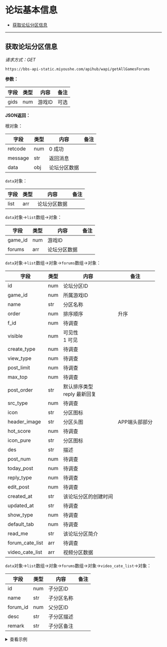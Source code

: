 # 论坛基本信息

- [获取论坛分区信息](#获取论坛分区信息)

---

## 获取论坛分区信息

_请求方式：GET_

`https://bbs-api-static.miyoushe.com/apihub/wapi/getAllGamesForums`

**参数：**

| 字段 | 类型 | 内容 | 备注 |
| --- | ---- | ---- | ---- |
| gids | num | 游戏ID | 可选 |

**JSON返回：**

根对象：

| 字段 | 类型 | 内容 | 备注 |
| --- | ---- | ---- | ---- |
| retcode | num | 0 成功 | |
| message | str | 返回消息 | |
| data | obj | 论坛分区数据 | |

`data`对象：

| 字段 | 类型 | 内容 | 备注 |
| --- | ---- | ---- | ---- |
| list | arr | 论坛分区数据 | |

`data`对象→`list`数组→对象：

| 字段 | 类型 | 内容 | 备注 |
| --- | ---- | ---- | ---- |
| game_id | num | 游戏ID | |
| forums | arr | 论坛分区数据 | |

`data`对象→`list`数组→对象→`forums`数组→对象：

| 字段 | 类型 | 内容 | 备注 |
| --- | ---- | ---- | ---- |
| id | num | 论坛分区ID | |
| game_id | num | 所属游戏ID | |
| name | str | 分区名称 | |
| order | num | 排序顺序 | 升序 |
| f_id | num | 待调查 | |
| visible | num | 可见性<br>1 可见 | |
| create_type | num | 待调查 | |
| view_type | num | 待调查 | |
| post_limit | num | 待调查 | |
| max_top | num | 待调查 | |
| post_order | str | 默认排序类型<br/>reply 最新回复 | |
| src_type | num | 待调查 | |
| icon | str | 分区图标 | |
| header_image | str | 分区头图 | APP端头部部分 |
| hot_score | num | 待调查 | |
| icon_pure | str | 分区图标 | |
| des | str | 描述 | |
| post_num | num | 待调查 | |
| today_post | num | 待调查 | |
| reply_type | num | 待调查 | |
| edit_post | num | 待调查 | |
| created_at | str | 该论坛分区的创建时间 | |
| updated_at | str | 待调查 | |
| show_type | num | 待调查 | |
| default_tab | num | 待调查 | |
| read_me | str | 该论坛分区简介 | |
| forum_cate_list | arr | 待调查 | |
| video_cate_list | arr | 视频分区数据 | |

`data`对象→`list`数组→对象→`forums`数组→对象→`video_cate_list`→对象：

| 字段 | 类型 | 内容 | 备注 |
| --- | ---- | ---- | ---- |
| id | num | 子分区ID | |
| name | str | 子分区名称 | |
| forum_id | num | 父分区ID | |
| desc | str | 子分区描述 | |
| remark | str | 子分区备注 | |

<details>
<summary>查看示例</summary>

```json
{
  "retcode": 0,
  "message": "OK",
  "data": {
    "list": [
      {
        "game_id": 4,
        "forums": [
          {
            "id": 37,
            "game_id": 4,
            "name": "律所",
            "order": 1,
            "f_id": 0,
            "visible": 1,
            "create_type": 0,
            "view_type": 1,
            "post_limit": 3,
            "max_top": 3,
            "post_order": "reply",
            "src_type": 0,
            "icon": "https://upload-bbs.mihoyo.com/upload/2020/04/05/220478baa5f0fbbfd6452219ff6a9e5c.png",
            "header_image": "https://upload-bbs.mihoyo.com/upload/2019/08/27/df0439e4970738b8f9faebba31bac089.png",
            "hot_score": 1278957,
            "icon_pure": "https://upload-bbs.mihoyo.com/upload/2020/04/05/220478baa5f0fbbfd6452219ff6a9e5c.png",
            "des": "又到了第一喜欢的摸鱼鱼时间！",
            "post_num": 0,
            "today_post": 0,
            "reply_type": 1,
            "edit_post": 1,
            "created_at": "2019-08-27 19:04:19",
            "updated_at": "2023-01-12 17:00:25",
            "show_type": 1,
            "default_tab": 1,
            "read_me": "欢迎来到未定事件簿·律所！\n请律师在发帖前阅读【社区版规】，了解正确的发帖方式，更好地和其他律师进行交流哦~\n律师可在律所置顶中找到晒卡集中帖以及召回码分享集中帖。\n为了各位律师在浏览版区时能够保持愉快的心情，请遵守版规，不要在晒卡集中帖外发布晒卡内容！\n律所中抽卡分享的帖子将被版务团队直接删除，多次违反版规的律师将按照版规进行处理，感谢各位律师的理解。",
            "forum_cate_list": [],
            "video_cate_list": [
              {
                "id": 9,
                "name": "考据杂谈",
                "forum_id": 37,
                "desc": "以科普、考据、杂谈等为展示题材的视频内容",
                "remark": "单视频"
              },
              ...
            ]
          },
          ...
        ]
      },
      ...
    ]
  }
}
```
</details>